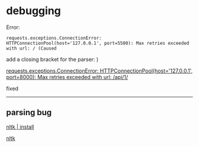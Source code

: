 # debugging

Error:

`requests.exceptions.ConnectionError: HTTPConnectionPool(host='127.0.0.1', port=5500): Max retries exceeded with url: / (Caused`

add a closing bracket for the parser:
)

[requests.exceptions.ConnectionError: HTTPConnectionPool(host='127.0.0.1', port=8000): Max retries exceeded with url: /api/1/](https://stackoverflow.com/questions/56010271/requests-exceptions-connectionerror-httpconnectionpoolhost-127-0-0-1-port-8)

fixed

____

## parsing bug

[nltk | install](https://www.nltk.org/install.html)

[nltk](https://www.nltk.org/)
